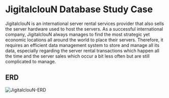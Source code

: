 # JigitalclouN Database Study Case
JigitalclouN is an international server rental services provider that also sells the server hardware
used to host the servers. As a successful international company, JigitalclouN always manages to find
the most strategic yet economic locations all around the world to place their servers. Therefore, it
requires an efficient data management system to store and manage all its data, especially regarding the
server rental transactions which happen all the time and the server sales which occur a bit less often but
are still complicated to manage.

## ERD
![JigitalclouN-ERD](https://github.com/user-attachments/assets/904bdcd7-0b4b-435c-b23a-55450ab8d38b)
